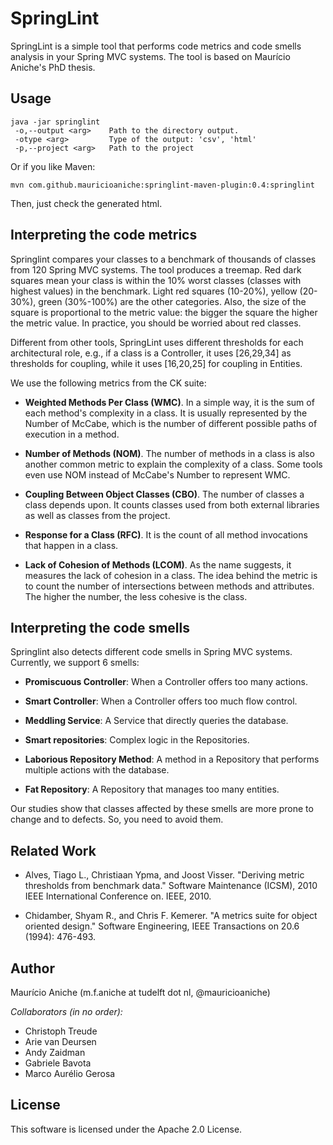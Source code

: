 # SpringLint

SpringLint is a simple tool that performs code metrics and code smells analysis in your Spring MVC systems.
The tool is based on Maurício Aniche's PhD thesis. 

## Usage

```
java -jar springlint
 -o,--output <arg>    Path to the directory output.
 -otype <arg>         Type of the output: 'csv', 'html'
 -p,--project <arg>   Path to the project
```

Or if you like Maven:

```
mvn com.github.mauricioaniche:springlint-maven-plugin:0.4:springlint
```

Then, just check the generated html.

## Interpreting the code metrics

Springlint compares your classes to a benchmark of thousands of classes from 120 Spring MVC systems. 
The tool produces a treemap. Red dark squares mean your class is within the 10% worst classes (classes with highest values) in the benchmark. Light red squares (10-20%), yellow (20-30%), green (30%-100%) are the other categories. Also, the size of the square is proportional to the metric value: the bigger the square the higher the metric value. In practice, you should be worried about red classes.

Different from other tools, SpringLint uses different thresholds for each architectural role, e.g., if a class is a Controller, it uses [26,29,34] as thresholds for coupling, while it uses [16,20,25] for coupling in Entities. 

We use the following metrics from the CK suite:

- **Weighted Methods Per Class (WMC)**. In a simple way,
it is the sum of each method's complexity in a class. It is usually represented
by the Number of McCabe, which is the number of different possible paths of execution in a method. 

- **Number of Methods (NOM)**. The number of methods in a class
is also another common metric to explain the complexity of a class. Some tools
even use NOM instead of McCabe's Number to represent WMC. 

- **Coupling Between Object Classes (CBO)**. The number of 
classes a class depends upon. It counts classes used from both external
libraries as well as classes from the project.

- **Response for a Class (RFC)**. It is the count of 
all method invocations that happen in a class. 

- **Lack of Cohesion of Methods (LCOM)**. As the name suggests,
it measures the lack of cohesion in a class. The idea behind the metric is to count
the number of intersections between methods and attributes. The higher
the number, the less cohesive is the class.

## Interpreting the code smells

Springlint also detects different code smells in Spring MVC systems.  
Currently, we support 6 smells:

- **Promiscuous Controller**: When a Controller offers too many actions.

- **Smart Controller**: When a Controller offers too much flow control.

- **Meddling Service**: A Service that directly queries the database.

- **Smart repositories**: Complex logic in the Repositories.

- **Laborious Repository Method**: A method in a Repository that performs multiple actions 
with the database.

- **Fat Repository**: A Repository that manages too many entities.

Our studies show that classes affected by these smells are more prone to change and to defects. So, you need to avoid them.

## Related Work


* Alves, Tiago L., Christiaan Ypma, and Joost Visser. "Deriving metric thresholds from benchmark data." 
Software Maintenance (ICSM), 2010 IEEE International Conference on. IEEE, 2010.

* Chidamber, Shyam R., and Chris F. Kemerer. "A metrics suite for object oriented design." 
Software Engineering, IEEE Transactions on 20.6 (1994): 476-493.

## Author

Maurício Aniche (m.f.aniche at tudelft dot nl, @mauricioaniche)

*Collaborators (in no order):* 

- Christoph Treude
- Arie van Deursen
- Andy Zaidman
- Gabriele Bavota
- Marco Aurélio Gerosa

## License

This software is licensed under the Apache 2.0 License.

